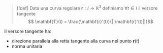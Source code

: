 >[!def]
>Data una curva regolare $\mathbf{r} : I \to \mathbb{R}^3$ definiamo $\forall t \in I$ il versore tangente
> $$ \mathbf{T}(t) = \frac{\mathbf{r}'(t)}{||\mathbf{r}'(t)||}$$

 Il versore tangente ha:
- direzione parallela alla retta tangente alla curva nel punto $\mathbf{r}(t)$
 - norma unitaria
 